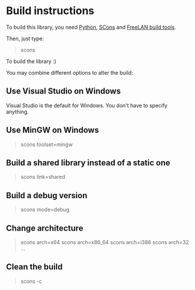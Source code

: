 Build instructions
==================

To build this library, you need [Python](http://www.python.org), [SCons](http://www.scons.org) and [FreeLAN build tools](https://github.com/ereOn/freelan-build_tools).

Then, just type:

> scons

To build the library :)

You may combine different options to alter the build:

Use Visual Studio on Windows
----------------------------

Visual Studio is the default for Windows. You don't have to specify anything.

Use MinGW on Windows
--------------------

> scons toolset=mingw

Build a shared library instead of a static one
----------------------------------------------

> scons link=shared

Build a debug version
---------------------

> scons mode=debug

Change architecture
-------------------

> scons arch=x64
> scons arch=x86_64
> scons arch=i386
> scons arch=32
> ...

Clean the build
---------------

> scons -c <same options>

